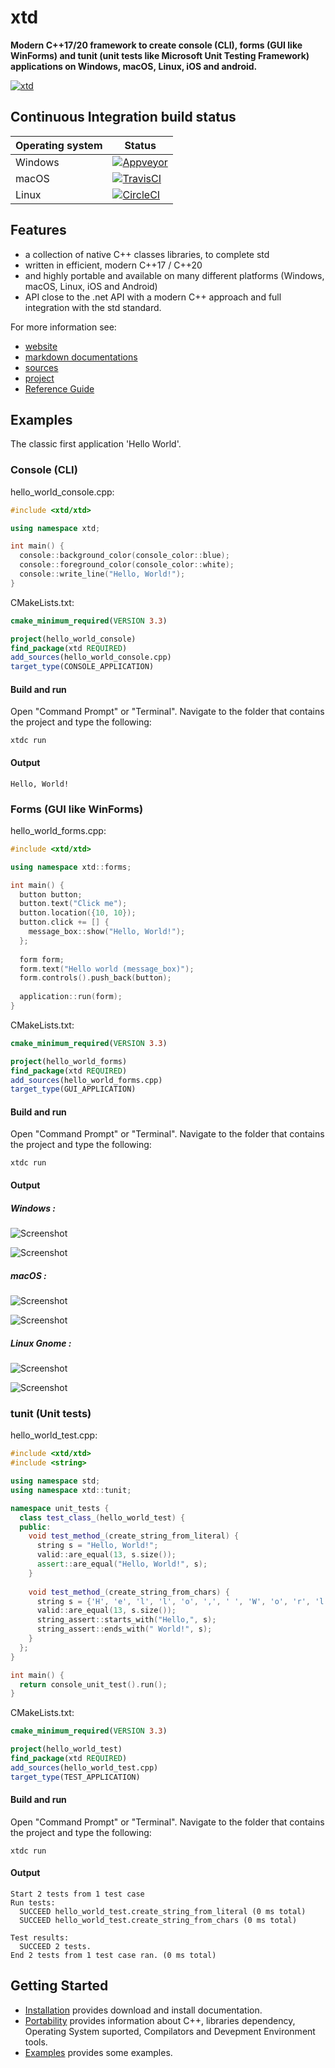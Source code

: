 # xtd

**Modern C++17/20 framework to create console (CLI), forms (GUI like WinForms) and tunit (unit tests like Microsoft Unit Testing Framework) applications on Windows, macOS, Linux, iOS and android.**

[![xtd](docs/pictures/xtd_header.png)](https://gammasoft71.wixsite.com/xtdpro)

## Continuous Integration build status

| Operating system | Status                                                                                                                                |
|------------------|---------------------------------------------------------------------------------------------------------------------------------------|
| Windows          | [![Appveyor](https://ci.appveyor.com/api/projects/status/uqn1xbctwy88eghu?svg=true)](https://ci.appveyor.com/project/gammasoft71/xtd) |
| macOS            | [![TravisCI](https://travis-ci.com/gammasoft71/xtd.svg?branch=master)](https://travis-ci.com/gammasoft71/xtd)                         |
| Linux            | [![CircleCI](https://circleci.com/gh/gammasoft71/xtd.svg?style=shield)](https://circleci.com/gh/gammasoft71/xtd)                      |

## Features

* a collection of native C++ classes libraries, to complete std
* written in efficient, modern C++17 / C++20
* and highly portable and available on many different platforms (Windows, macOS, Linux, iOS and Android)
* API close to the .net API with a modern C++ approach and full integration with the std standard.

For more information see:
* [website](https://gammasoft71.wixsite.com/xtdpro)
* [markdown documentations](https://github.com/gammasoft71/xtd/blob/master/docs/home.md)
* [sources](https://github.com/gammasoft71/xtd) 
* [project](https://sourceforge.net/projects/xtdpro/) 
* [Reference Guide](https://codedocs.xyz/gammasoft71/xtd/index.html)

## Examples

The classic first application 'Hello World'.

### Console (CLI)

hello_world_console.cpp:

```c++
#include <xtd/xtd>

using namespace xtd;

int main() {
  console::background_color(console_color::blue);
  console::foreground_color(console_color::white);
  console::write_line("Hello, World!");
}
```

CMakeLists.txt:

```cmake
cmake_minimum_required(VERSION 3.3)

project(hello_world_console)
find_package(xtd REQUIRED)
add_sources(hello_world_console.cpp)
target_type(CONSOLE_APPLICATION)
```

#### Build and run

Open "Command Prompt" or "Terminal". Navigate to the folder that contains the project and type the following:

```shell
xtdc run
```

#### Output

```
Hello, World!
```

### Forms (GUI like WinForms)

hello_world_forms.cpp:

```c++
#include <xtd/xtd>

using namespace xtd::forms;

int main() {
  button button;
  button.text("Click me");
  button.location({10, 10});
  button.click += [] {
    message_box::show("Hello, World!");
  };
  
  form form;
  form.text("Hello world (message_box)");
  form.controls().push_back(button);
  
  application::run(form);
}
```

CMakeLists.txt:

```cmake
cmake_minimum_required(VERSION 3.3)

project(hello_world_forms)
find_package(xtd REQUIRED)
add_sources(hello_world_forms.cpp)
target_type(GUI_APPLICATION)
```

#### Build and run

Open "Command Prompt" or "Terminal". Navigate to the folder that contains the project and type the following:

```shell
xtdc run
```

#### Output

##### Windows :

![Screenshot](docs/pictures/examples/hello_world_message_box_w.png)

![Screenshot](docs/pictures/examples/hello_world_message_box_wd.png)

##### macOS :

![Screenshot](docs/pictures/examples/hello_world_message_box_m.png)

![Screenshot](docs/pictures/examples/hello_world_message_box_md.png)

##### Linux Gnome :

![Screenshot](docs/pictures/examples/hello_world_message_box_g.png)

![Screenshot](docs/pictures/examples/hello_world_message_box_gd.png)

### tunit (Unit tests)

hello_world_test.cpp:

```c++
#include <xtd/xtd>
#include <string>

using namespace std;
using namespace xtd::tunit;

namespace unit_tests {
  class test_class_(hello_world_test) {
  public:
    void test_method_(create_string_from_literal) {
      string s = "Hello, World!";
      valid::are_equal(13, s.size());
      assert::are_equal("Hello, World!", s);
    }
    
    void test_method_(create_string_from_chars) {
      string s = {'H', 'e', 'l', 'l', 'o', ',', ' ', 'W', 'o', 'r', 'l', 'd', '!'};
      valid::are_equal(13, s.size());
      string_assert::starts_with("Hello,", s);
      string_assert::ends_with(" World!", s);
    }
  };
}

int main() {
  return console_unit_test().run();
}
```

CMakeLists.txt:

```cmake
cmake_minimum_required(VERSION 3.3)

project(hello_world_test)
find_package(xtd REQUIRED)
add_sources(hello_world_test.cpp)
target_type(TEST_APPLICATION)
```

#### Build and run

Open "Command Prompt" or "Terminal". Navigate to the folder that contains the project and type the following:

```shell
xtdc run
```

#### Output

```
Start 2 tests from 1 test case
Run tests:
  SUCCEED hello_world_test.create_string_from_literal (0 ms total)
  SUCCEED hello_world_test.create_string_from_chars (0 ms total)

Test results:
  SUCCEED 2 tests.
End 2 tests from 1 test case ran. (0 ms total)
```

## Getting Started

* [Installation](docs/downloads.md) provides download and install documentation.
* [Portability](docs/portability.md) provides information about C++, libraries dependency, Operating System suported, Compilators and Devepment Environment tools.
* [Examples](examples/README.md) provides some examples.
